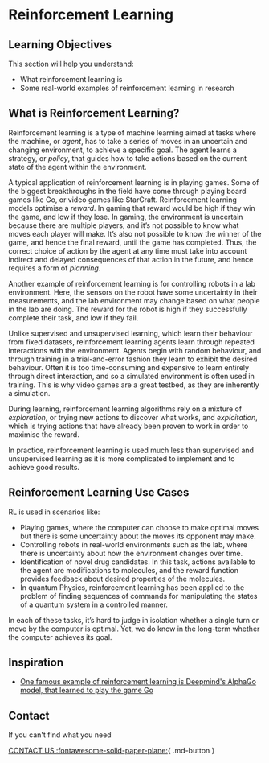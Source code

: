# Reinforcement Learning


## Learning Objectives

This section will help you understand:

- What reinforcement learning is
- Some real-world examples of reinforcement learning in research



## What is Reinforcement Learning?
Reinforcement learning is a type of machine learning aimed at tasks where the machine, or _agent_, has to take a series of moves in an uncertain and changing environment, to achieve a specific goal. The agent learns a strategy, or _policy_, that guides how to take actions based on the current state of the agent within the environment.

A typical application of reinforcement learning is in playing games. Some of the biggest breakthroughs in the field have come through playing board games like Go, or video games like StarCraft. Reinforcement learning models optimise a _reward_. In gaming that reward would be high if they win the game, and low if they lose. In gaming, the environment is uncertain because there are multiple players, and it’s not possible to know what moves each player will make. It’s also not possible to know the winner of the game, and hence the final reward, until the game has completed. Thus, the correct choice of action by the agent at any time must take into account indirect and delayed consequences of that action in the future, and hence requires a form of _planning_.

Another example of reinforcement learning is for controlling robots in a lab environment. Here, the sensors on the robot have some uncertainty in their measurements, and the lab environment may change based on what people in the lab are doing. The reward for the robot is high if they successfully complete their task, and low if they fail.

Unlike supervised and unsupervised learning, which learn their behaviour from fixed datasets, reinforcement learning agents learn through repeated interactions with the environment. Agents begin with random behaviour, and through training in a trial-and-error fashion they learn to exhibit the desired behaviour. Often it is too time-consuming and expensive to learn entirely through direct interaction, and so a simulated environment is often used in training. This is why video games are a great testbed, as they are inherently a simulation.

During learning, reinforcement learning algorithms rely on a mixture of _exploration_, or trying new actions to discover what works, and _exploitation_, which is trying actions that have already been proven to work in order to maximise the reward.

 In practice, reinforcement learning is used much less than supervised and unsupervised learning as it is more complicated to implement and to achieve good results.



## Reinforcement Learning Use Cases
RL is used in scenarios like:

- Playing games, where the computer can choose to make optimal moves but there is some uncertainty about the moves its opponent may make.
- Controlling robots in real-world environments such as the lab, where there is uncertainty about how the environment changes over time.
- Identification of novel drug candidates. In this task, actions available to the agent are modifications to molecules, and the reward function provides feedback about desired properties of the molecules. 
- In quantum Physics, reinforcement learning has been applied to the problem of finding sequences of commands for manipulating the states of a quantum system in a controlled manner. 


In each of these tasks, it’s hard to judge in isolation whether a single turn or move by the computer is optimal. Yet, we do know in the long-term whether the computer achieves its goal.


## Inspiration

- [One famous example of reinforcement learning is Deepmind's AlphaGo model, that learned to play the game Go](https://deepmind.google/technologies/alphago/)


## Contact

If you can't find what you need

[CONTACT US :fontawesome-solid-paper-plane:](mailto:accelerate-mle@cst.cam.ac.uk){ .md-button }





